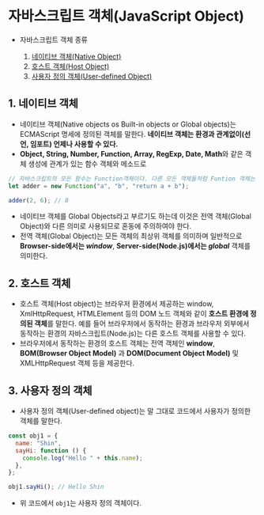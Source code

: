 # 자바스크립트 객체(JavaScript Object)

- 자바스크립트 객체 종류

  1. [네이티브 객체(Native Object)](#1-네이티브-객체)
  2. [호스트 객체(Host Object)](#2-호스트-객체)
  3. [사용자 정의 객체(User-defined Object)](#3-사용자-정의-객체)

## 1. 네이티브 객체

- 네이티브 객체(Native objects os Built-in objects or Global objects)는 ECMAScript 명세에 정의된 객체를 말한다. **네이티브 객체는 환경과 관계없이(선언, 임포트) 언제나 사용할 수 있다.**
- **Object, String, Number, Function, Array, RegExp, Date, Math**와 같은 객체 생성에 관계가 있는 함수 객체와 메소드로

```js
// 자바스크립트의 모든 함수는 Function객체이다. 다른 모든 객체들처럼 Funtion 객체는 new 연산자를 사용해 생성할 수 있다.
let adder = new Function("a", "b", "return a + b");

adder(2, 6); // 8
```

- 네이티브 객체를 Global Objects라고 부르기도 하는데 이것은 전역 객체(Global Object)와 다른 의미로 사용되므로 혼동에 주의하여야 한다.
- 전역 객체(Global Object)는 모든 객체의 최상위 객체를 의미하며 일반적으로 **Browser-side에서는 _window_**, **Server-side(Node.js)에서는 _global_** 객체를 의미한다.

## 2. 호스트 객체

- 호스트 객체(Host object)는 브라우저 환경에서 제공하는 window, XmlHttpRequest, HTMLElement 등의 DOM 노드 객체와 같이 **호스트 환경에 정의된 객체**를 말한다. 예를 들어 브라우저에서 동작하는 환경과 브라우저 외부에서 동작하는 환경의 자바스크립트(Node.js)는 다른 호스트 객체를 사용할 수 있다.
- 브라우저에서 동작하는 환경의 호스트 객체는 전역 객체인 **window**, **BOM(Browser Object Model)** 과 **DOM(Document Object Model)** 및 XMLHttpRequest 객체 등을 제공한다.

## 3. 사용자 정의 객체

- 사용자 정의 객체(User-defined object)는 말 그대로 코드에서 사용자가 정의한 객체를 말한다.

```js
const obj1 = {
  name: "Shin",
  sayHi: function () {
    console.log("Hello " + this.name);
  },
};

obj1.sayHi(); // Hello Shin
```

- 위 코드에서 `obj1`는 사용자 정의 객체이다.
